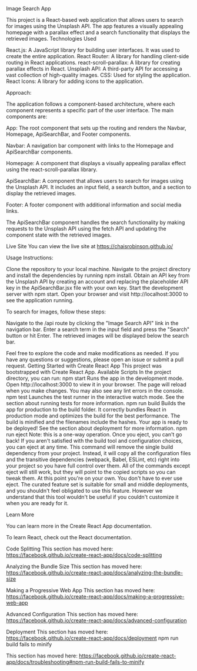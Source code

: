 Image Search App

This project is a React-based web application that allows users to search for images using the Unsplash API. The app features a visually appealing homepage with a parallax effect and a search functionality that displays the retrieved images.
Technologies Used

React.js: A JavaScript library for building user interfaces. It was used to create the entire application.
React Router: A library for handling client-side routing in React applications.
react-scroll-parallax: A library for creating parallax effects in React.
Unsplash API: A third-party API for accessing a vast collection of high-quality images.
CSS: Used for styling the application.
React Icons: A library for adding icons to the application.

Approach:

The application follows a component-based architecture, where each component represents a specific part of the user interface. The main components are:

App: The root component that sets up the routing and renders the Navbar, Homepage, ApiSearchBar, and Footer components.

Navbar: A navigation bar component with links to the Homepage and ApiSearchBar components.

Homepage: A component that displays a visually appealing parallax effect using the react-scroll-parallax library.

ApiSearchBar: A component that allows users to search for images using the Unsplash API. It includes an input field, a search button, and a section to display the retrieved images.

Footer: A footer component with additional information and social media links.

The ApiSearchBar component handles the search functionality by making requests to the Unsplash API using the fetch API and updating the component state with the retrieved images.

Live Site
You can view the live site at https://chaisrobinson.github.io/


Usage Instructions:

Clone the repository to your local machine.
Navigate to the project directory and install the dependencies by running npm install.
Obtain an API key from the Unsplash API by creating an account and replacing the placeholder API key in the ApiSearchBar.jsx file with your own key.
Start the development server with npm start.
Open your browser and visit http://localhost:3000 to see the application running.

To search for images, follow these steps:

Navigate to the /api route by clicking the "Image Search API" link in the navigation bar.
Enter a search term in the input field and press the "Search" button or hit Enter.
The retrieved images will be displayed below the search bar.

Feel free to explore the code and make modifications as needed. If you have any questions or suggestions, please open an issue or submit a pull request.
Getting Started with Create React App
This project was bootstrapped with Create React App.
Available Scripts
In the project directory, you can run:
npm start
Runs the app in the development mode.
Open http://localhost:3000 to view it in your browser.
The page will reload when you make changes.
You may also see any lint errors in the console.
npm test
Launches the test runner in the interactive watch mode.
See the section about running tests for more information.
npm run build
Builds the app for production to the build folder.
It correctly bundles React in production mode and optimizes the build for the best performance.
The build is minified and the filenames include the hashes.
Your app is ready to be deployed!
See the section about deployment for more information.
npm run eject
Note: this is a one-way operation. Once you eject, you can't go back!
If you aren't satisfied with the build tool and configuration choices, you can eject at any time. This command will remove the single build dependency from your project.
Instead, it will copy all the configuration files and the transitive dependencies (webpack, Babel, ESLint, etc) right into your project so you have full control over them. All of the commands except eject will still work, but they will point to the copied scripts so you can tweak them. At this point you're on your own.
You don't have to ever use eject. The curated feature set is suitable for small and middle deployments, and you shouldn't feel obligated to use this feature. However we understand that this tool wouldn't be useful if you couldn't customize it when you are ready for it.

Learn More

You can learn more in the Create React App documentation.

To learn React, check out the React documentation.

Code Splitting
This section has moved here: https://facebook.github.io/create-react-app/docs/code-splitting

Analyzing the Bundle Size
This section has moved here: https://facebook.github.io/create-react-app/docs/analyzing-the-bundle-size

Making a Progressive Web App
This section has moved here: https://facebook.github.io/create-react-app/docs/making-a-progressive-web-app

Advanced Configuration
This section has moved here: https://facebook.github.io/create-react-app/docs/advanced-configuration

Deployment
This section has moved here: https://facebook.github.io/create-react-app/docs/deployment
npm run build fails to minify

This section has moved here: https://facebook.github.io/create-react-app/docs/troubleshooting#npm-run-build-fails-to-minify


